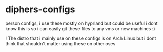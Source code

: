 # diphers-configs
person configs, i use these mostly on hyprland but could be useful i dont know this is so i can easily git these files to any vms or new machines :)

! The distro that i mainly use on these configs is on Arch Linux but i dont think that shouldn't matter using these on other oses 

